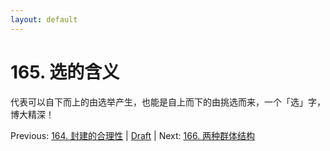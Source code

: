 ```yaml
---
layout: default
---
```

# 165. 选的含义

代表可以自下而上的由选举产生，也能是自上而下的由挑选而来，一个「选」字，博大精深！

Previous: [164. 封建的合理性](164.md) | [Draft](../Draft.md) | Next: [166. 两种群体结构](166.md)